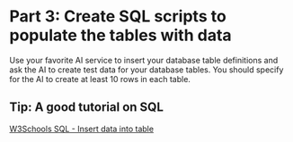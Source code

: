 # Part 3: Create SQL scripts to populate the tables with data

Use your favorite AI service to insert your database table definitions and ask the AI to create test data
for your database tables. You should specify for the AI to create at least 10 rows in each table.

## Tip: A good tutorial on SQL

 [W3Schools SQL - Insert data into table](https://www.w3schools.com/sql/sql_insert.asp)
